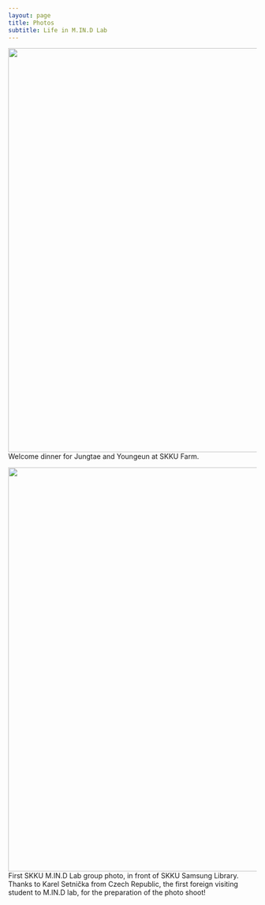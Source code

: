 ```yaml
---
layout: page
title: Photos
subtitle: Life in M.IN.D Lab
---
```



<img src="https://raw.githubusercontent.com/mindlab-skku/mindlab-skku.github.io/master/img/180305_newcomer_welcome_dinner_mokjang.jpeg" width="820" align="center"/> Welcome dinner for Jungtae and Youngeun at SKKU Farm.





<img src="https://raw.githubusercontent.com/mindlab-skku/mindlab-skku.github.io/master/img/group_photo.jpg" width="820" align="center"/>First SKKU M.IN.D Lab group photo, in front of SKKU Samsung Library. Thanks to Karel Setnička from Czech Republic, the first foreign visiting student to M.IN.D lab, for the preparation of the photo shoot!
